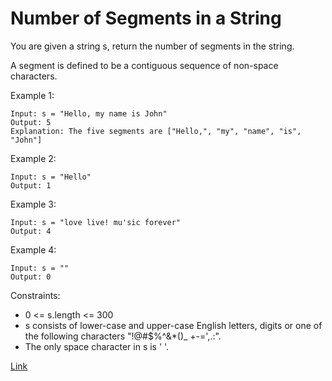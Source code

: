 # Number of Segments in a String

You are given a string s, return the number of segments in the string.

A segment is defined to be a contiguous sequence of non-space characters.

Example 1:

```
Input: s = "Hello, my name is John"
Output: 5
Explanation: The five segments are ["Hello,", "my", "name", "is", "John"]
```

Example 2:

```
Input: s = "Hello"
Output: 1
```

Example 3:

```
Input: s = "love live! mu'sic forever"
Output: 4
```

Example 4:

```
Input: s = ""
Output: 0
```

Constraints:

- 0 <= s.length <= 300
- s consists of lower-case and upper-case English letters, digits or one of the following characters "!@#$%^&*()_
  +-=',.:".
- The only space character in s is ' '.

[Link](https://leetcode.com/problems/number-of-segments-in-a-string/)